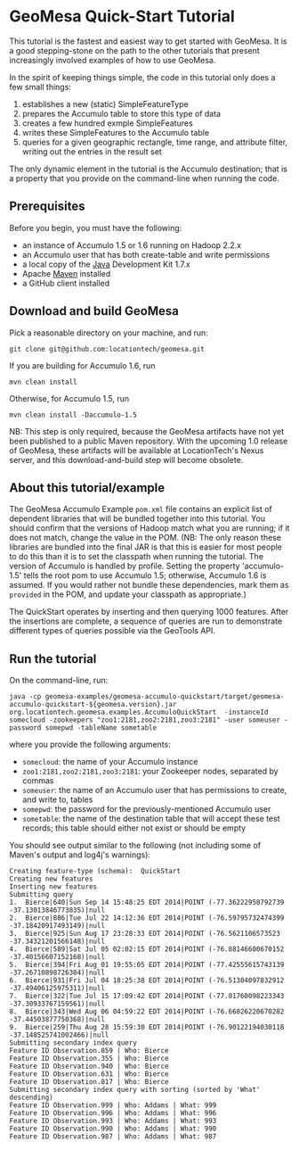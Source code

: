 GeoMesa Quick-Start Tutorial
============================

This tutorial is the fastest and easiest way to get started with GeoMesa.  It is
a good stepping-stone on the path to the other tutorials that present
increasingly involved examples of how to use GeoMesa.

In the spirit of keeping things simple, the code in this tutorial only does a
few small things:

1.  establishes a new (static) SimpleFeatureType
2.  prepares the Accumulo table to store this type of data
3.  creates a few hundred exmple SimpleFeatures
4.  writes these SimpleFeatures to the Accumulo table
5.  queries for a given geographic rectangle, time range, and attribute filter,
    writing out the entries in the result set

The only dynamic element in the tutorial is the Accumulo destination; that is
a property that you provide on the command-line when running the code.

Prerequisites
-------------

Before you begin, you must have the following:

* an instance of Accumulo 1.5 or 1.6 running on Hadoop 2.2.x
* an Accumulo user that has both create-table and write permissions
* a local copy of the [Java](http://java.oracle.com/) Development Kit 1.7.x
* Apache [Maven](http://maven.apache.org/) installed
* a GitHub client installed

Download and build GeoMesa
--------------------------

Pick a reasonable directory on your machine, and run:

```
git clone git@github.com:locationtech/geomesa.git
```

If you are building for Accumulo 1.6, run

```
mvn clean install
```
Otherwise, for Accumulo 1.5, run 
```
mvn clean install -Daccumulo-1.5
```

NB:  This step is only required, because the GeoMesa artifacts have not yet
been published to a public Maven repository.  With the upcoming 1.0 release of
GeoMesa, these artifacts will be available at LocationTech's Nexus server, and
this download-and-build step will become obsolete.


About this tutorial/example
--------------------------------

The GeoMesa Accumulo Example ```pom.xml``` file contains an explicit list of dependent libraries that will be bundled together into this tutorial.  You should confirm
that the versions of Hadoop match what you are running; if it does not match, change the value in the POM.  (NB:  The only reason these libraries
are bundled into the final JAR is that this is easier for most people to do this than it is to set the classpath when running the tutorial.  The version of 
Accumulo is handled by profile.  Setting the property 'accumulo-1.5' tells the root pom to use Accumulo 1.5; otherwise, Accumulo 1.6 is assumed.
If you would rather not bundle these dependencies, mark them as ```provided``` in the POM, and update your classpath as appropriate.)

The QuickStart operates by inserting and then querying 1000 features.  After the insertions are complete, a sequence of queries are run to
demonstrate different types of queries possible via the GeoTools API.

Run the tutorial
----------------

On the command-line, run:

```
java -cp geomesa-examples/geomesa-accumulo-quickstart/target/geomesa-accumulo-quickstart-${geomesa.version}.jar org.locationtech.geomesa.examples.AccumuloQuickStart  -instanceId somecloud -zookeepers "zoo1:2181,zoo2:2181,zoo3:2181" -user someuser -password somepwd -tableName sometable
```

where you provide the following arguments:

* ```somecloud```:  the name of your Accumulo instance
* ```zoo1:2181,zoo2:2181,zoo3:2181```:  your Zookeeper nodes, separated by commas
* ```someuser```:  the name of an Accumulo user that has permissions to create, and write to, tables
* ```somepwd```:  the password for the previously-mentioned Accumulo user
* ```sometable```:  the name of the destination table that will accept these test records; this table should either not exist or should be empty

You should see output similar to the following (not including some of Maven's output and log4j's warnings):

    Creating feature-type (schema):  QuickStart
    Creating new features
    Inserting new features
    Submitting query
    1.  Bierce|640|Sun Sep 14 15:48:25 EDT 2014|POINT (-77.36222958792739 -37.13013846773835)|null
    2.  Bierce|886|Tue Jul 22 14:12:36 EDT 2014|POINT (-76.59795732474399 -37.18420917493149)|null
    3.  Bierce|925|Sun Aug 17 23:28:33 EDT 2014|POINT (-76.5621106573523 -37.34321201566148)|null
    4.  Bierce|589|Sat Jul 05 02:02:15 EDT 2014|POINT (-76.88146600670152 -37.40156607152168)|null
    5.  Bierce|394|Fri Aug 01 19:55:05 EDT 2014|POINT (-77.42555615743139 -37.26710898726304)|null
    6.  Bierce|931|Fri Jul 04 18:25:38 EDT 2014|POINT (-76.51304097832912 -37.49406125975311)|null
    7.  Bierce|322|Tue Jul 15 17:09:42 EDT 2014|POINT (-77.01760098223343 -37.30933767159561)|null
    8.  Bierce|343|Wed Aug 06 04:59:22 EDT 2014|POINT (-76.66826220670282 -37.44503877750368)|null
    9.  Bierce|259|Thu Aug 28 15:59:30 EDT 2014|POINT (-76.90122194030118 -37.148525741002466)|null
    Submitting secondary index query
    Feature ID Observation.859 | Who: Bierce
    Feature ID Observation.355 | Who: Bierce
    Feature ID Observation.940 | Who: Bierce
    Feature ID Observation.631 | Who: Bierce
    Feature ID Observation.817 | Who: Bierce
    Submitting secondary index query with sorting (sorted by 'What' descending)
    Feature ID Observation.999 | Who: Addams | What: 999
    Feature ID Observation.996 | Who: Addams | What: 996
    Feature ID Observation.993 | Who: Addams | What: 993
    Feature ID Observation.990 | Who: Addams | What: 990
    Feature ID Observation.987 | Who: Addams | What: 987
